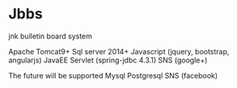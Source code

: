 Jbbs
===============
jnk bulletin board system

Apache Tomcat9+
Sql server 2014+
Javascript (jquery, bootstrap, angularjs)
JavaEE Servlet (spring-jdbc 4.3.1)
SNS (google+)

The future will be supported
Mysql
Postgresql
SNS (facebook)
